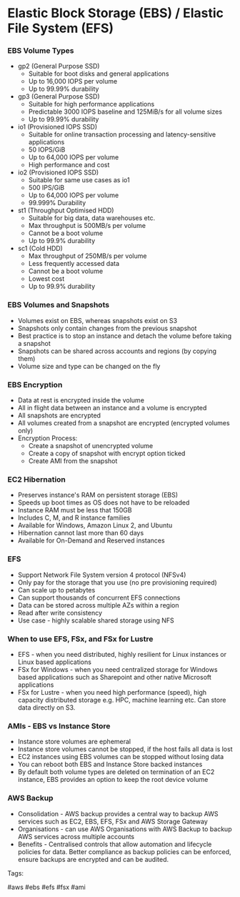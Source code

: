 # Elastic Block Storage (EBS) / Elastic File System (EFS)

### EBS Volume Types

* gp2 (General Purpose SSD)
  * Suitable for boot disks and general applications
  * Up to 16,000 IOPS per volume
  * Up to 99.99% durability
* gp3 (General Purpose SSD)
  * Suitable for high performance applications
  * Predictable 3000 IOPS baseline and 125MiB/s for all volume sizes
  * Up to 99.99% durability
* io1 (Provisioned IOPS SSD)
  * Suitable for online transaction processing and latency-sensitive
    applications
  * 50 IOPS/GiB
  * Up to 64,000 IOPS per volume
  * High performance and cost
* io2 (Provisioned IOPS SSD)
  * Suitable for same use cases as io1
  * 500 IPS/GiB
  * Up to 64,000 IOPS per volume
  * 99.999% Durability
* st1 (Throughput Optimised HDD)
  * Suitable for big data, data warehouses etc.
  * Max throughput is 500MB/s per volume
  * Cannot be a boot volume
  * Up to 99.9% durability
* sc1 (Cold HDD)
  * Max throughput of 250MB/s per volume
  * Less frequently accessed data
  * Cannot be a boot volume
  * Lowest cost
  * Up to 99.9% durability

### EBS Volumes and Snapshots

* Volumes exist on EBS, whereas snapshots exist on S3
* Snapshots only contain changes from the previous snapshot
* Best practice is to stop an instance and detach the volume before
  taking a snapshot
* Snapshots can be shared across accounts and regions (by copying them)
* Volume size and type can be changed on the fly

### EBS Encryption

* Data at rest is encrypted inside the volume
* All in flight data between an instance and a volume is encrypted
* All snapshots are encrypted
* All volumes created from a snapshot are encrypted (encrypted volumes
  only)
* Encryption Process:
  * Create a snapshot of unencrypted volume
  * Create a copy of snapshot with encrypt option ticked
  * Create AMI from the snapshot

### EC2 Hibernation

* Preserves instance's RAM on persistent storage (EBS)
* Speeds up boot times as OS does not have to be reloaded
* Instance RAM must be less that 150GB
* Includes C, M, and R instance families
* Available for Windows, Amazon Linux 2, and Ubuntu
* Hibernation cannot last more than 60 days
* Available for On-Demand and Reserved instances

### EFS

* Support Network File System version 4 protocol (NFSv4)
* Only pay for the storage that you use (no pre provisioning required)
* Can scale up to petabytes
* Can support thousands of concurrent EFS connections
* Data can be stored across multiple AZs within a region
* Read after write consistency
* Use case - highly scalable shared storage using NFS

### When to use EFS, FSx, and FSx for Lustre

* EFS - when you need distributed, highly resilient for Linux instances
  or Linux based applications
* FSx for Windows - when you need centralized storage for Windows based
  applications such as Sharepoint and other native Microsoft applications
* FSx for Lustre - when you need high performance (speed), high capacity
  distributed storage e.g. HPC, machine learning etc. Can store data
  directly on S3.

### AMIs - EBS vs Instance Store

* Instance store volumes are ephemeral
* Instance store volumes cannot be stopped, if the host fails all data
  is lost
* EC2 instances using EBS volumes can be stopped without losing data
* You can reboot both EBS and Instance Store backed instances
* By default both volume types are deleted on termination of an EC2
  instance, EBS provides an option to keep the root device volume

### AWS Backup

* Consolidation - AWS backup provides a central way to backup AWS
  services such as EC2, EBS, EFS, FSx and AWS Storage Gateway
* Organisations - can use AWS Organisations with AWS Backup to backup
  AWS services across multiple accounts
* Benefits - Centralised controls that allow automation and lifecycle
  policies for data. Better compliance as backup policies can be
  enforced, ensure backups are encrypted and can be audited.

Tags:

  #aws #ebs #efs #fsx #ami
